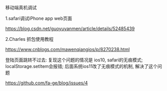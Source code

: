 移动端真机调试

1.safari调试iPhone app web页面

https://blog.csdn.net/guoyuyanmen/article/details/52485439

2.Charles 抓包使用教程

https://www.cnblogs.com/mawenqiangios/p/8270238.html



登陆页面跳转不过去: 复现这个问题的情况是 ios10, safari的无痕模式; localStorage.setItem会报错; 后面系统ios11改了无痕模式的机制, 解决了这个问题

https://github.com/fa-ge/blog/issues/4

